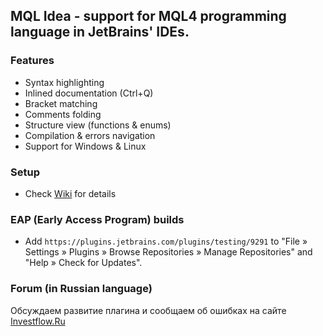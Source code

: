 
## MQL Idea - support for MQL4 programming language in JetBrains' IDEs.

### Features
* Syntax highlighting
* Inlined documentation (Ctrl+Q)
* Bracket matching
* Comments folding
* Structure view (functions & enums)
* Compilation & errors navigation
* Support for Windows & Linux

### Setup
* Check [Wiki](https://github.com/investflow/mqlidea/wiki) for details

### EAP (Early Access Program) builds
* Add ```https://plugins.jetbrains.com/plugins/testing/9291``` to "File » Settings » Plugins » Browse Repositories » Manage Repositories" and "Help » Check for Updates".

### Forum (in Russian language)
Обсуждаем развитие плагина и сообщаем об ошибках на сайте [Investflow.Ru](http://investflow.ru/topic/thread/2)